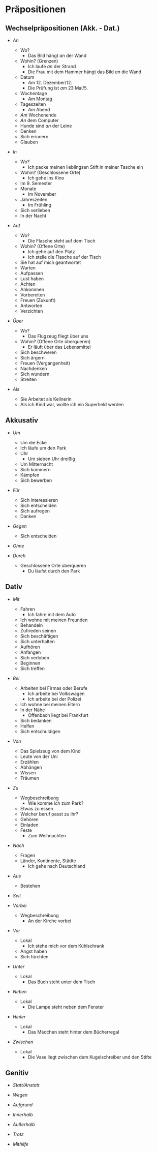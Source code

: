 # Präpositionen

## Wechselpräpositionen (Akk. - Dat.)

- _An_
	- Wo?
		- Das Bild hängt _an_ der Wand
	- Wohin? (Grenzen)
		- Ich laufe _an_ der Strand
		- Die Frau mit dem Hammer hängt das Bild _an_ die Wand
	- Datum
		- _Am_ 12. Dezember/12.
		- Die Prüfung ist _am_ 23 Mai/5.
	- Wochentage
		- _Am_ Montag
	- Tageszeiten
		- _Am_ Abend
	- _Am_ Wochenende
	- _An_ dem Computer
	- Hunde sind _an_ der Leine
	- Denken
	- Sich erinnern
	- Glauben

- _In_
	- Wo?
		- Ich packe meinen lieblingsen Stift in meiner Tasche ein
	- Wohin? (Geschlossene Orte)
		 - Ich gehe ins Kino
	- Im 9. Semester
	- Monate
		- Im November
	- Jahreszeiten
		- Im Frühling
	- Sich verlieben
	- In der Nacht

- _Auf_
	- Wo?
		- Die Flasche steht auf dem Tisch
	- Wohin? (Offene Orte)
		- Ich gehe auf den Platz
		- Ich stelle die Flasche auf der Tisch
	- Sie hat auf mich geantwortet
	- Warten
	- Aufpassen
	- Lust haben
	- Achten
	- Ankommen
	- Vorbereiten
	- Freuen (Zukunft)
	- Antworten
	- Verzichten

- _Über_
	- Wo?
		- Das Flugzeug fliegt über uns
	- Wohin? (Offene Orte überqueren)
		- Er läuft über das Lebensmittel
	- Sich beschweren
	- Sich ärgern
	- Freuen (Vergangenheit)
	- Nachdenken
	- Sich wundern
	- Streiten

- _Als_
	- Sie Arbeitet als Kellnerin
	- Als ich Kind war, wollte ich ein Superheld werden


## Akkusativ

- _Um_
	- Um die Ecke
	- Ich läufe um den Park
	- Uhr
		- Um sieben Uhr dreißig
	- Um Mitternacht
	- Sich kümmern
	- Kämpfen
	- Sich bewerben

- _Für_
	- Sich interessieren
	- Sich entscheiden
	- Sich aufregen
	- Danken

- _Gegen_
	- Sich entscheiden

- _Ohne_

- _Durch_
	- Geschlossene Orte überqueren
		- Du läufst durch den Park


## Dativ

- _Mit_
	- Fahren
		- Ich fahre mit dem Auto
	- Ich wohne mit meinen Freunden
	- Behandeln
	- Zufrieden seinen
	- Sich beschäftigen
	- Sich unterhalten
	- Aufhören
	- Anfangen
	- Sich verloben
	- Beginnen
	- Sich treffen

- _Bei_
	- Arbeiten bei Firmas oder Berufe
		- Ich arbeite bei Volkswagen
		- Ich arbeite bei der Polizei
	- Ich wohne bei meinen Eltern
	- In der Nähe
		- Offenbach liegt bei Frankfurt
	- Sich bedanken
	- Helfen
	- Sich entschuldigen

- _Von_
	- Das Spielzeug von dem Kind
	- Leute von der Uni
	- Erzählen
	- Abhängen
	- Wissen
	- Träumen

- _Zu_
	- Wegbeschreibung
		- Wie komme ich zum Park?
	- Etwas zu essen
	- Welcher beruf passt zu ihr?
	- Gehören
	- Einladen
	- Feste
		- Zum Weihnachten

- _Nach_
	- Fragen
	- Länder,  Kontinente, Städte
		- Ich gehe nach Deutschland

- _Aus_
	- Bestehen

- _Seit_

- _Vorbei_
	- Wegbeschreibung
		- An der Kirche vorbei

- _Vor_
	- Lokal
		- Ich stehe mich vor dem Kühlschrank
	- Angst haben
	- Sich fürchten

- _Unter_
	- Lokal
		- Das Buch steht unter dem Tisch

- _Neben_
	- Lokal
		- Die Lampe steht neben dem Fenster

- _Hinter_
	- Lokal
		- Das Mädchen steht hinter dem Bücherregal

- _Zwischen_
	- Lokal
		- Die Vase liegt zwischen dem Kugelschreiber und den Stifte


## Genitiv

- _Statt/Anstatt_

- _Wegen_

- _Aufgrund_

- _Innerhalb_

- _Außerhalb_

- _Trotz_

- _Mithilfe_





